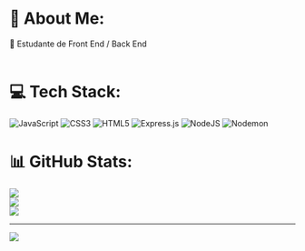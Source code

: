 # 💫 About Me:
🔭 Estudante de Front End / Back End<br><br>


# 💻 Tech Stack:
![JavaScript](https://img.shields.io/badge/javascript-%23323330.svg?style=for-the-badge&logo=javascript&logoColor=%23F7DF1E) ![CSS3](https://img.shields.io/badge/css3-%231572B6.svg?style=for-the-badge&logo=css3&logoColor=white) ![HTML5](https://img.shields.io/badge/html5-%23E34F26.svg?style=for-the-badge&logo=html5&logoColor=white) ![Express.js](https://img.shields.io/badge/express.js-%23404d59.svg?style=for-the-badge&logo=express&logoColor=%2361DAFB) ![NodeJS](https://img.shields.io/badge/node.js-6DA55F?style=for-the-badge&logo=node.js&logoColor=white) ![Nodemon](https://img.shields.io/badge/NODEMON-%23323330.svg?style=for-the-badge&logo=nodemon&logoColor=%BBDEAD)
# 📊 GitHub Stats:
![](https://github-readme-stats.vercel.app/api?username=AndreAlves98&theme=dracula&hide_border=false&include_all_commits=true&count_private=false)<br/>
![](https://github-readme-streak-stats.herokuapp.com/?user=AndreAlves98&theme=dracula&hide_border=false)<br/>
![](https://github-readme-stats.vercel.app/api/top-langs/?username=AndreAlves98&theme=dracula&hide_border=false&include_all_commits=true&count_private=false&layout=compact)

---
[![](https://visitcount.itsvg.in/api?id=AndreAlves98&icon=0&color=0)](https://visitcount.itsvg.in)

<!-- Proudly created with GPRM ( https://gprm.itsvg.in ) -->
